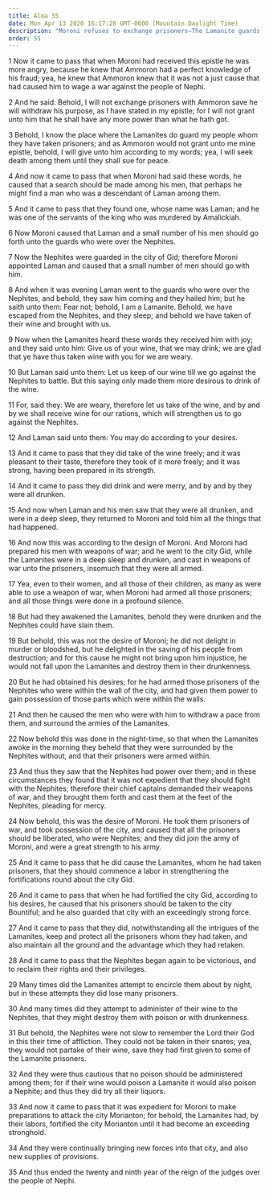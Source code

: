 ```yaml
---
title: Alma 55
date: Mon Apr 13 2020 16:17:28 GMT-0600 (Mountain Daylight Time)
description: "Moroni refuses to exchange prisoners—The Lamanite guards are enticed to become drunk, and the Nephite prisoners are freed—The city of Gid is taken without bloodshed. About 63–62 B.C."
order: 55
---
```


1 Now it came to pass that when Moroni had received this epistle he was more angry, because he knew that Ammoron had a perfect knowledge of his fraud; yea, he knew that Ammoron knew that it was not a just cause that had caused him to wage a war against the people of Nephi.

2 And he said: Behold, I will not exchange prisoners with Ammoron save he will withdraw his purpose, as I have stated in my epistle; for I will not grant unto him that he shall have any more power than what he hath got.

3 Behold, I know the place where the Lamanites do guard my people whom they have taken prisoners; and as Ammoron would not grant unto me mine epistle, behold, I will give unto him according to my words; yea, I will seek death among them until they shall sue for peace.

4 And now it came to pass that when Moroni had said these words, he caused that a search should be made among his men, that perhaps he might find a man who was a descendant of Laman among them.

5 And it came to pass that they found one, whose name was Laman; and he was one of the servants of the king who was murdered by Amalickiah.

6 Now Moroni caused that Laman and a small number of his men should go forth unto the guards who were over the Nephites.

7 Now the Nephites were guarded in the city of Gid; therefore Moroni appointed Laman and caused that a small number of men should go with him.

8 And when it was evening Laman went to the guards who were over the Nephites, and behold, they saw him coming and they hailed him; but he saith unto them: Fear not; behold, I am a Lamanite. Behold, we have escaped from the Nephites, and they sleep; and behold we have taken of their wine and brought with us.

9 Now when the Lamanites heard these words they received him with joy; and they said unto him: Give us of your wine, that we may drink; we are glad that ye have thus taken wine with you for we are weary.

10 But Laman said unto them: Let us keep of our wine till we go against the Nephites to battle. But this saying only made them more desirous to drink of the wine.

11 For, said they: We are weary, therefore let us take of the wine, and by and by we shall receive wine for our rations, which will strengthen us to go against the Nephites.

12 And Laman said unto them: You may do according to your desires.

13 And it came to pass that they did take of the wine freely; and it was pleasant to their taste, therefore they took of it more freely; and it was strong, having been prepared in its strength.

14 And it came to pass they did drink and were merry, and by and by they were all drunken.

15 And now when Laman and his men saw that they were all drunken, and were in a deep sleep, they returned to Moroni and told him all the things that had happened.

16 And now this was according to the design of Moroni. And Moroni had prepared his men with weapons of war; and he went to the city Gid, while the Lamanites were in a deep sleep and drunken, and cast in weapons of war unto the prisoners, insomuch that they were all armed.

17 Yea, even to their women, and all those of their children, as many as were able to use a weapon of war, when Moroni had armed all those prisoners; and all those things were done in a profound silence.

18 But had they awakened the Lamanites, behold they were drunken and the Nephites could have slain them.

19 But behold, this was not the desire of Moroni; he did not delight in murder or bloodshed, but he delighted in the saving of his people from destruction; and for this cause he might not bring upon him injustice, he would not fall upon the Lamanites and destroy them in their drunkenness.

20 But he had obtained his desires; for he had armed those prisoners of the Nephites who were within the wall of the city, and had given them power to gain possession of those parts which were within the walls.

21 And then he caused the men who were with him to withdraw a pace from them, and surround the armies of the Lamanites.

22 Now behold this was done in the night-time, so that when the Lamanites awoke in the morning they beheld that they were surrounded by the Nephites without, and that their prisoners were armed within.

23 And thus they saw that the Nephites had power over them; and in these circumstances they found that it was not expedient that they should fight with the Nephites; therefore their chief captains demanded their weapons of war, and they brought them forth and cast them at the feet of the Nephites, pleading for mercy.

24 Now behold, this was the desire of Moroni. He took them prisoners of war, and took possession of the city, and caused that all the prisoners should be liberated, who were Nephites; and they did join the army of Moroni, and were a great strength to his army.

25 And it came to pass that he did cause the Lamanites, whom he had taken prisoners, that they should commence a labor in strengthening the fortifications round about the city Gid.

26 And it came to pass that when he had fortified the city Gid, according to his desires, he caused that his prisoners should be taken to the city Bountiful; and he also guarded that city with an exceedingly strong force.

27 And it came to pass that they did, notwithstanding all the intrigues of the Lamanites, keep and protect all the prisoners whom they had taken, and also maintain all the ground and the advantage which they had retaken.

28 And it came to pass that the Nephites began again to be victorious, and to reclaim their rights and their privileges.

29 Many times did the Lamanites attempt to encircle them about by night, but in these attempts they did lose many prisoners.

30 And many times did they attempt to administer of their wine to the Nephites, that they might destroy them with poison or with drunkenness.

31 But behold, the Nephites were not slow to remember the Lord their God in this their time of affliction. They could not be taken in their snares; yea, they would not partake of their wine, save they had first given to some of the Lamanite prisoners.

32 And they were thus cautious that no poison should be administered among them; for if their wine would poison a Lamanite it would also poison a Nephite; and thus they did try all their liquors.

33 And now it came to pass that it was expedient for Moroni to make preparations to attack the city Morianton; for behold, the Lamanites had, by their labors, fortified the city Morianton until it had become an exceeding stronghold.

34 And they were continually bringing new forces into that city, and also new supplies of provisions.

35 And thus ended the twenty and ninth year of the reign of the judges over the people of Nephi.
